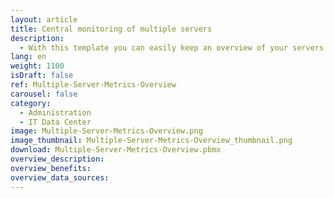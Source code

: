 ```yaml
---
layout: article
title: Central monitoring of multiple servers
description: 
  - With this template you can easily keep an overview of your servers. It displays information from up to three servers with the most important key figures such as CPU, disk space, RAM and network utilization. In addition, the dashboard also includes the runtime, the last reboot and the last backup. The data can be read from server logs or directly via an existing API.
lang: en
weight: 1100
isDraft: false
ref: Multiple-Server-Metrics-Overview
carousel: false
category:
  - Administration
  - IT Data Center
image: Multiple-Server-Metrics-Overview.png
image_thumbnail: Multiple-Server-Metrics-Overview_thumbnail.png
download: Multiple-Server-Metrics-Overview.pbmx
overview_description:
overview_benefits:
overview_data_sources:
---
```

